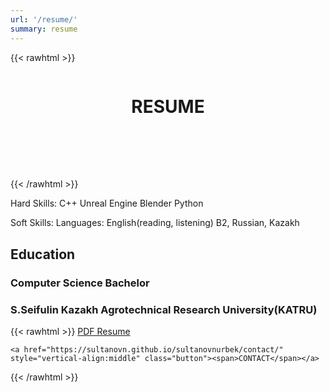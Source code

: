 ```yaml
---
url: '/resume/'
summary: resume
---
```

{{< rawhtml >}}
<div style="display: flex; justify-content: center; align-items: center; margin-bottom: 80px;">
	<h1>RESUME</h1>
</div>
{{< /rawhtml >}}

Hard Skills:
C++
Unreal Engine
Blender
Python

Soft Skills:
Languages: English(reading, listening) B2, Russian, Kazakh

## Education

### Computer Science Bachelor
### S.Seifulin Kazakh Agrotechnical Research University(KATRU)

{{< rawhtml >}}
	<a href="/resume/Resume_Nurbek_Sultanov_Dev.pdf"><span>PDF Resume</span></a>


	<a href="https://sultanovn.github.io/sultanovnurbek/contact/" style="vertical-align:middle" class="button"><span>CONTACT</span></a>
{{< /rawhtml >}}